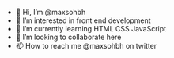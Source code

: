 - 👋 Hi, I’m @maxsohbh
- 👀 I’m interested in front end development
- 🌱 I’m currently learning HTML CSS JavaScript
- 💞️ I’m looking to collaborate here
- 📫 How to reach me @maxsohbh on twitter

<!---
maxsohbh/maxsohbh is a ✨ special ✨ repository because its `README.md` (this file) appears on your GitHub profile.
You can click the Preview link to take a look at your changes.
--->
